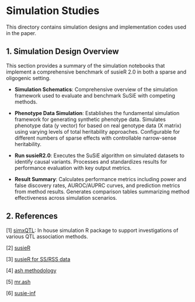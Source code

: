 # Simulation Studies

This directory contains simulation designs and implementation codes used in the paper.


## 1. Simulation Design Overview

This section provides a summary of the simulation notebooks that implement a comprehensive benchmark of susieR 2.0 in both a sparse and oligogenic setting.

- **Simulation Schematics**: Comprehensive overview of the simulation framework used to evaluate and benchmark SuSiE with competing methods.

- **Phenotype Data Simulation**: Establishes the fundamental simulation framework for generating synthetic phenotype data. Simulates phenotype data (y vector) for based on real genotype data (X matrix) using varying levels of total heritability approaches. Configurable for different numbers of sparse effects with controllable narrow-sense heritability.

- **Run susieR2.0**: Executes the SuSiE algorithm on simulated datasets to identify causal variants. Processes and standardizes results for performance evaluation with key output metrics.

- **Result Summary**: Calculates performance metrics including power and false discovery rates, AUROC/AUPRC curves, and prediction metrics from method results. Generates comparison tables summarizing method effectiveness across simulation scenarios.

## 2. References

[1] [simxQTL](https://github.com/StatFunGen/simxQTL): In house simulation R package to support investigations of various QTL association methods.

[2] [susieR]()

[3] [susieR for SS/RSS data]()

[4] [ash methodology]()

[5] [mr.ash]()

[6] [susie-inf]()
